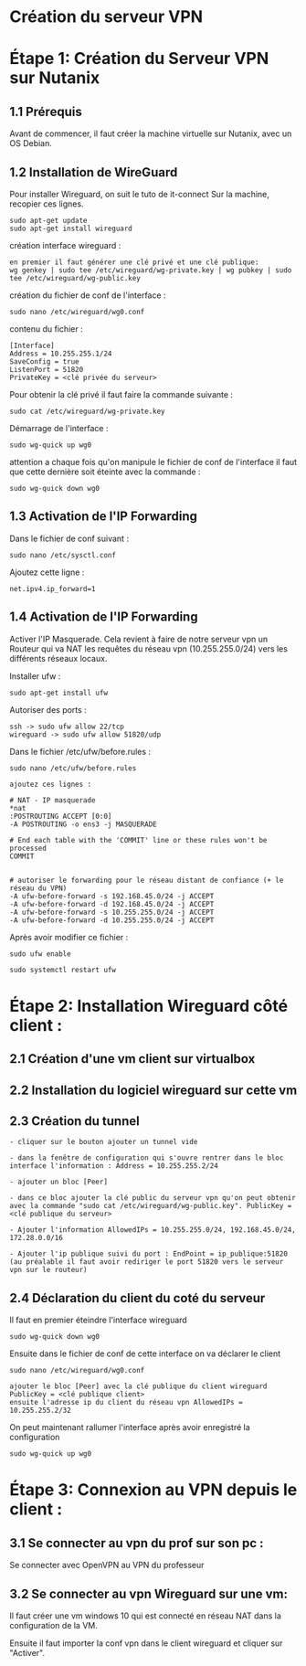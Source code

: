 # Création du serveur VPN

# Étape 1: Création du Serveur VPN sur Nutanix

## 1.1 Prérequis

Avant de commencer, il faut créer la machine virtuelle sur Nutanix, avec un OS Debian.

## 1.2 Installation de WireGuard

Pour installer Wireguard, on suit le tuto de it-connect
Sur la machine, recopier ces lignes.

    sudo apt-get update
    sudo apt-get install wireguard

création interface wireguard :

    en premier il faut générer une clé privé et une clé publique:
    wg genkey | sudo tee /etc/wireguard/wg-private.key | wg pubkey | sudo tee /etc/wireguard/wg-public.key

création du fichier de conf de l'interface :

    sudo nano /etc/wireguard/wg0.conf

contenu du fichier :

    [Interface]
    Address = 10.255.255.1/24
    SaveConfig = true
    ListenPort = 51820
    PrivateKey = <clé privée du serveur>

Pour obtenir la clé privé il faut faire la commande suivante :

    sudo cat /etc/wireguard/wg-private.key

Démarrage de l'interface : 

    sudo wg-quick up wg0

attention a chaque fois qu'on manipule le fichier de conf de l'interface il faut que cette dernière soit éteinte avec la commande :

    sudo wg-quick down wg0

## 1.3 Activation de l'IP Forwarding

Dans le fichier de conf suivant : 

    sudo nano /etc/sysctl.conf

Ajoutez cette ligne : 

    net.ipv4.ip_forward=1


## 1.4 Activation de l'IP Forwarding

Activer l'IP Masquerade. Cela revient à faire de notre serveur vpn un Routeur qui va NAT les requêtes du réseau vpn (10.255.255.0/24) vers les différents réseaux locaux.

Installer ufw :
    
    sudo apt-get install ufw

Autoriser des ports :
    
    ssh -> sudo ufw allow 22/tcp
    wireguard -> sudo ufw allow 51820/udp

Dans le fichier /etc/ufw/before.rules :

    sudo nano /etc/ufw/before.rules

    ajoutez ces lignes :

    # NAT - IP masquerade
    *nat
    :POSTROUTING ACCEPT [0:0]
    -A POSTROUTING -o ens3 -j MASQUERADE

    # End each table with the 'COMMIT' line or these rules won't be processed
    COMMIT


    # autoriser le forwarding pour le réseau distant de confiance (+ le réseau du VPN)
    -A ufw-before-forward -s 192.168.45.0/24 -j ACCEPT
    -A ufw-before-forward -d 192.168.45.0/24 -j ACCEPT
    -A ufw-before-forward -s 10.255.255.0/24 -j ACCEPT
    -A ufw-before-forward -d 10.255.255.0/24 -j ACCEPT

Après avoir modifier ce fichier :

    sudo ufw enable

    sudo systemctl restart ufw



# Étape 2: Installation Wireguard côté client :

## 2.1 Création d'une vm client sur virtualbox

## 2.2 Installation du logiciel wireguard sur cette vm

## 2.3 Création du tunnel

    - cliquer sur le bouton ajouter un tunnel vide

    - dans la fenêtre de configuration qui s'ouvre rentrer dans le bloc interface l'information : Address = 10.255.255.2/24

    - ajouter un bloc [Peer]

    - dans ce bloc ajouter la clé public du serveur vpn qu'on peut obtenir avec la commande "sudo cat /etc/wireguard/wg-public.key". PublicKey = <clé publique du serveur>

    - Ajouter l'information AllowedIPs = 10.255.255.0/24, 192.168.45.0/24, 172.28.0.0/16

    - Ajouter l'ip publique suivi du port : EndPoint = ip_publique:51820
    (au préalable il faut avoir rediriger le port 51820 vers le serveur vpn sur le routeur)

## 2.4 Déclaration du client du coté du serveur

Il faut en premier éteindre l'interface wireguard

    sudo wg-quick down wg0

Ensuite dans le fichier de conf de cette interface on va déclarer le client

    sudo nano /etc/wireguard/wg0.conf
    
    ajouter le bloc [Peer] avec la clé publique du client wireguard PublicKey = <clé publique client>
    ensuite l'adresse ip du client du réseau vpn AllowedIPs = 10.255.255.2/32

On peut maintenant rallumer l'interface après avoir enregistré la configuration

    sudo wg-quick up wg0


# Étape 3: Connexion au VPN depuis le client :

## 3.1 Se connecter au vpn du prof sur son pc : 

Se connecter avec OpenVPN au VPN du professeur

## 3.2 Se connecter au vpn Wireguard sur une vm:

Il faut créer une vm windows 10 qui est connecté en réseau NAT dans la configuration de la VM.

Ensuite il faut importer la conf vpn dans le client wireguard et cliquer sur "Activer".